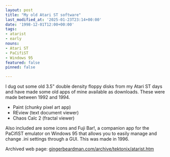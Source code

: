 ```yaml
---
layout: post
title: "My old Atari ST software"
last_modified_at: '2025-01-23T23:14+00:00'
date: '1998-12-01T12:00+00:00'
tags:
- atarist
- early
nouns:
- Atari ST
- PaCifiST
- Windows 95
featured: false
pinned: false

---
```


I dug out some old 3.5" double density floppy disks from my Atari ST days and have made some old apps of mine available as downloads. These were made between 1992 and 1994.

- Paint (chunky pixel art app)
- REview (text document viewer)
- Chaos Calc 2 (fractal viewer)

Also included are some icons and Fuji Bar!, a companion app for the PaCifiST emulator on Windows 95 that allows you to easily manage and change .ini settings through a GUI. This was made in 1996.

Archived web page: [gingerbeardman.com/archive/tektonix/atarist.htm](https://www.gingerbeardman.com/archive/tektonix/atarist.htm)
